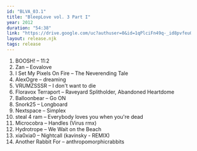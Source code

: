 ```yaml
---
id: "BLVA_03.1"
title: "BleepLove vol. 3 Part I"
year: 2012
duration: "54:38"
link: "https://drive.google.com/uc?authuser=0&id=1qPlciFn49q-_id8pvfeuQLxMWkkdWXIm&export=download"
layout: release.njk
tags: release
---
```


01. BOOSH! – 11:2
02. Zan – Eovalove
03. I Set My Pixels On Fire – The Neverending Tale
04. AlexOgre – dreaming
05. VRUMZSSSR – I don't want to die
06. Floravox Terraport – Raveyard Splitholder, Abandoned Heartdome
07. Balloonbear – Go ON
08. Snork25 – Longboard
09. Nextspace – Simplex
10. steal 4 ram – Everybody loves you when you're dead
11. Microcobra – Handles (Virus rmx)
12. Hydrotrope – We Wait on the Beach
13. xia0xia0 – Nightcall (kavinsky - REMIX)
14. Another Rabbit For – anthropomorphicrabbits